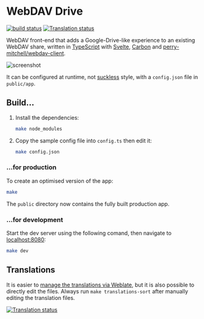 # WebDAV Drive

[![build status][buildimg]][buildurl]
[![Translation status][transimg]][transurl]

WebDAV front-end that adds a Google-Drive-like experience to an existing WebDAV
share, written in [TypeScript][typescript] with [Svelte][svelte],
[Carbon][carbon] and [perry-mitchell/webdav-client][webdav].

![screenshot](./docs/screenshot.png)

It can be configured at runtime, not [suckless][suckless] style, with a
`config.json` file in `public/app`.

## Build...

1. Install the dependencies:

    ```bash
    make node_modules
    ```

2. Copy the sample config file into `config.ts` then edit it:

    ```bash
    make config.json
    ```

### ...for production

To create an optimised version of the app:

```bash
make
```

The `public` directory now contains the fully built production app.

### ...for development

Start the dev server using the following comand, then navigate to
[localhost:8080](http://localhost:8080):

```bash
make dev
```

## Translations

It is easier to [manage the translations via Weblate](https://hosted.weblate.org/projects/club-1/webdav-drive/),
but it is also possible to directly edit the files.
Always run `make translations-sort` after manually editing the translation files.

<a href="https://hosted.weblate.org/engage/club-1/">
<img src="https://hosted.weblate.org/widget/club-1/webdav-drive/multi-auto.svg" alt="Translation status" />
</a>

[buildimg]: https://github.com/club-1/webdav-drive/actions/workflows/build.yml/badge.svg
[buildurl]: https://github.com/club-1/webdav-drive/actions/workflows/build.yml?query=branch%3Amain
[transimg]: https://hosted.weblate.org/widgets/club-1/-/webdav-drive/svg-badge.svg
[transurl]: https://hosted.weblate.org/projects/club-1/webdav-drive/
[typescript]: https://github.com/microsoft/TypeScript
[svelte]: https://svelte.dev
[carbon]: https://github.com/carbon-design-system/carbon-components-svelte
[webdav]: https://github.com/perry-mitchell/webdav-client
[suckless]: https://suckless.org/
